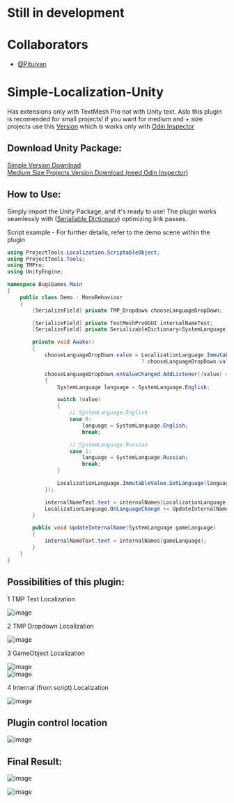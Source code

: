 # Still in development

# Collaborators
- [@Pituivan](https://github.com/Pituivan)
  
# Simple-Localization-Unity

Has extensions only with TextMesh Pro not with Unity text. Aslo this plugin is recomended for small projects! if you want for medium and + size projects use this [Version](https://github.com/EduardMalkhasyan/Simple-Localization-Unity/releases/tag/Localization_v_1_0_2_Odin_Support) which is works only with [Odin Inspector](https://odininspector.com/)

## Download Unity Package:
[Simple Version Download](https://github.com/EduardMalkhasyan/Simple-Localization-Unity/releases/tag/Simple_Localization_v_1_1_0)
<br>
[Medium Size Projects Version Download (need Odin Inspector)](https://github.com/EduardMalkhasyan/Simple-Localization-Unity/releases/tag/Localization_v_1_0_2_Odin_Support)

## How to Use:
Simply import the Unity Package, and it's ready to use! The plugin works seamlessly with ([Serialiable Dictionary](https://github.com/EduardMalkhasyan/Serializable-Dictionary-Unity)) optimizing link passes.

Script example - For further details, refer to the demo scene within the plugin
```csharp
using ProjectTools.Localization.ScriptableObject;
using ProjectTools.Tools;
using TMPro;
using UnityEngine;

namespace BugiGames.Main
{
    public class Demo : MonoBehaviour
    {
        [SerializeField] private TMP_Dropdown chooseLanguageDropDown;

        [SerializeField] private TextMeshProUGUI internalNameText;
        [SerializeField] private SerializableDictionary<SystemLanguage, string> internalNames;

        private void Awake()
        {
            chooseLanguageDropDown.value = LocalizationLanguage.ImmutableValue.CurrentLanguage == SystemLanguage.English
                                           ? chooseLanguageDropDown.value = 0 : chooseLanguageDropDown.value = 1;

            chooseLanguageDropDown.onValueChanged.AddListener((value) =>
            {
                SystemLanguage language = SystemLanguage.English;

                switch (value)
                {
                    // SystemLanguage.English
                    case 0:
                        language = SystemLanguage.English;
                        break;

                    // SystemLanguage.Russian
                    case 1:
                        language = SystemLanguage.Russian;
                        break;
                }

                LocalizationLanguage.ImmutableValue.SetLanguage(language);
            });

            internalNameText.text = internalNames[LocalizationLanguage.ImmutableValue.CurrentLanguage];
            LocalizationLanguage.OnLanguageChange += UpdateInternalName;
        }

        public void UpdateInternalName(SystemLanguage gameLanguage)
        {
            internalNameText.text = internalNames[gameLanguage];
        }
    }
}
```
## Possibilities of this plugin:

1 TMP Text Localization 

![image](https://github.com/user-attachments/assets/9a6a284b-1429-47f8-85ef-d4080343b657)

2 TMP Dropdown Localization 

![image](https://github.com/user-attachments/assets/2c220957-498e-452e-9bc5-6976d60f33d8)

3 GameObject Localization 

![image](https://github.com/user-attachments/assets/ec3be910-153f-4b50-8373-330c9a1ad261)
<br>
![image](https://github.com/user-attachments/assets/cdaf6dd9-7c57-405b-b90d-fa992d3dea9f)

4 Internal (from script) Localization 

![image](https://github.com/EduardMalkhasyan/Simple-Localization-Unity/assets/78969017/126983e1-c449-430d-8422-2ad491e7262c)

## Plugin control location 

![image](https://github.com/EduardMalkhasyan/Simple-Localization-Unity/assets/78969017/232e7e28-d10b-4882-b5a6-975103b509af)


## Final Result:

![image](https://github.com/EduardMalkhasyan/Simple-Localization-Unity/assets/78969017/1c0dcfda-e40a-44c2-a029-b89b8048505d)

![image](https://github.com/EduardMalkhasyan/Simple-Localization-Unity/assets/78969017/f4f8d14f-fb0c-4eb9-a2bf-a373ee700c79)

